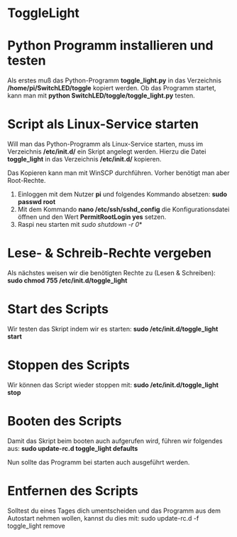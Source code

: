 # ToggleLight

# Python Programm installieren und testen
Als erstes muß das Python-Programm **toggle_light.py** in das Verzeichnis **/home/pi/SwitchLED/toggle** kopiert werden.
Ob das Programm startet, kann man mit **python SwitchLED/toggle/toggle_light.py** testen.

# Script als Linux-Service starten
Will man das Python-Programm als Linux-Service starten, muss im Verzeichnis **/etc/init.d/** ein Skript angelegt werden. Hierzu die Datei **toggle_light** in das Verzeichnis **/etc/init.d/** kopieren.

Das Kopieren kann man mit WinSCP durchführen. Vorher benötigt man aber Root-Rechte.
1. Einloggen mit dem Nutzer **pi** und folgendes Kommando absetzen: **sudo passwd root**
2. Mit dem Kommando **nano /etc/ssh/sshd_config** die Konfigurationsdatei öffnen und den Wert **PermitRootLogin yes** setzen.
3. Raspi neu starten mit *sudo shutdown -r 0**


# Lese- & Schreib-Rechte vergeben
Als nächstes weisen wir die benötigten Rechte zu (Lesen & Schreiben): **sudo chmod 755 /etc/init.d/toggle_light**

# Start des Scripts
Wir testen das Skript indem wir es starten:  **sudo /etc/init.d/toggle_light start**

# Stoppen des Scripts
Wir können das Script wieder stoppen mit: **sudo /etc/init.d/toggle_light stop**

# Booten des Scripts
Damit das Skript beim booten auch aufgerufen wird, führen wir folgendes aus: **sudo update-rc.d toggle_light defaults**

Nun sollte das Programm bei starten auch ausgeführt werden.

# Entfernen des Scripts
Solltest du eines Tages dich umentscheiden und das Programm aus dem Autostart nehmen wollen, kannst du dies mit: sudo update-rc.d -f  toggle_light remove
